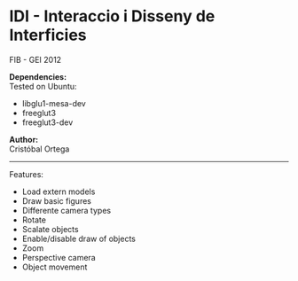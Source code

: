 IDI - Interaccio i Disseny de Interficies 
==  

FIB - GEI 2012

**Dependencies:**  
Tested on Ubuntu:  
- libglu1-mesa-dev
- freeglut3
- freeglut3-dev

**Author:**  
Cristóbal Ortega  

----
Features:  
- Load extern models
- Draw basic figures
- Differente camera types
- Rotate 
- Scalate objects
- Enable/disable draw of objects
- Zoom
- Perspective camera
- Object movement
